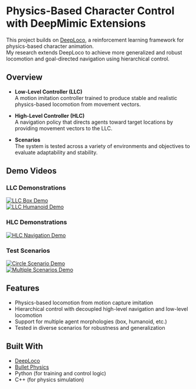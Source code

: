 # Physics-Based Character Control with DeepMimic Extensions

This project builds on [DeepLoco](https://xbpeng.github.io/projects/DeepLoco/index.html), a reinforcement learning framework for physics-based character animation.  
My research extends DeepLoco to achieve more generalized and robust locomotion and goal-directed navigation using hierarchical control.

## Overview

- **Low-Level Controller (LLC)**  
  A motion imitation controller trained to produce stable and realistic physics-based locomotion from movement vectors.

- **High-Level Controller (HLC)**  
  A navigation policy that directs agents toward target locations by providing movement vectors to the LLC.

- **Scenarios**  
  The system is tested across a variety of environments and objectives to evaluate adaptability and stability.

## Demo Videos

### LLC Demonstrations
[![LLC Box Demo](https://img.youtube.com/vi/PSGnDfQTj3g/0.jpg)](https://www.youtube.com/watch?v=PSGnDfQTj3g)  
[![LLC Humanoid Demo](https://img.youtube.com/vi/U1S0KrvUdaU/0.jpg)](https://www.youtube.com/watch?v=U1S0KrvUdaU)

### HLC Demonstrations
[![HLC Navigation Demo](https://img.youtube.com/vi/jfo7rZhpixc/0.jpg)](https://www.youtube.com/watch?v=jfo7rZhpixc)

### Test Scenarios
[![Circle Scenario Demo](https://img.youtube.com/vi/fXfoR93CYf4/0.jpg)](https://www.youtube.com/watch?v=fXfoR93CYf4)  
[![Multiple Scenarios Demo](https://img.youtube.com/vi/7ydab6GlBX0/0.jpg)](https://www.youtube.com/watch?v=7ydab6GlBX0)


## Features

- Physics-based locomotion from motion capture imitation  
- Hierarchical control with decoupled high-level navigation and low-level locomotion  
- Support for multiple agent morphologies (box, humanoid, etc.)  
- Tested in diverse scenarios for robustness and generalization

## Built With

- [DeepLoco](https://xbpeng.github.io/projects/DeepLoco/index.html)  
- [Bullet Physics](https://github.com/bulletphysics/bullet3)  
- Python (for training and control logic)  
- C++ (for physics simulation)



